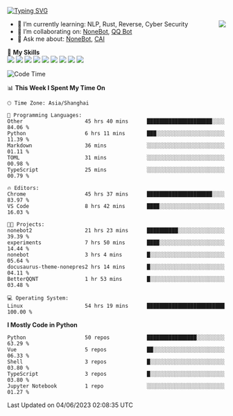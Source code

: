 [![Typing SVG](https://readme-typing-svg.herokuapp.com?size=25&duration=2500&color=8C43EA&vCenter=true&width=200&height=40&lines=Hi+there+%F0%9F%91%8B%F0%9F%8F%BB;I'm+yanyongyu)](https://git.io/typing-svg)

<a href="#">
  <img align="right" src="https://github-readme-stats.vercel.app/api?username=yanyongyu&count_private=true&show_icons=true&bg_color=15,f2f7fd,E0EAFC" />
</a>

- 🌱 I’m currently learning: NLP, Rust, Reverse, Cyber Security
- 👯 I’m collaborating on: [NoneBot](https://github.com/nonebot), [QQ Bot](https://github.com/Mrs4s/go-cqhttp)
- 💬 Ask me about: [NoneBot](https://github.com/nonebot), [CAI](https://github.com/cscs181/CAI)

🌟 **My Skills**  
![](https://img.shields.io/badge/-Python-3e74a2?style=flat-square&logo=Python&logoColor=fff)
![](https://img.shields.io/badge/-Node.js-339933?style=flat-square&logo=Node.js&logoColor=fff)
![](https://img.shields.io/badge/-Vue-4fc08d?style=flat-square&logo=Vue.js&logoColor=fff)
![](https://img.shields.io/badge/-React-2d98ce?style=flat-square&logo=React&logoColor=fff)
![](https://img.shields.io/badge/-Docker-2496ED?style=flat-square&logo=Docker&logoColor=fff)
![](https://img.shields.io/badge/-Linux-000000?style=flat-square&logo=Linux&logoColor=fff)
![](https://img.shields.io/badge/-MySQL-4479A1?style=flat-square&logo=MySQL&logoColor=fff)
![](https://img.shields.io/badge/-Redis-DC382D?style=flat-square&logo=Redis&logoColor=fff)
![](https://img.shields.io/badge/-MongoDB-47A248?style=flat-square&logo=MongoDB&logoColor=fff)

<!--START_SECTION:waka-->
![Code Time](http://img.shields.io/badge/Code%20Time-4%2C180%20hrs%2051%20mins-blue)

📊 **This Week I Spent My Time On** 

```text
🕑︎ Time Zone: Asia/Shanghai

💬 Programming Languages: 
Other                    45 hrs 40 mins      █████████████████████░░░░   84.06 % 
Python                   6 hrs 11 mins       ███░░░░░░░░░░░░░░░░░░░░░░   11.39 % 
Markdown                 36 mins             ░░░░░░░░░░░░░░░░░░░░░░░░░   01.11 % 
TOML                     31 mins             ░░░░░░░░░░░░░░░░░░░░░░░░░   00.98 % 
TypeScript               25 mins             ░░░░░░░░░░░░░░░░░░░░░░░░░   00.79 % 

🔥 Editors: 
Chrome                   45 hrs 37 mins      █████████████████████░░░░   83.97 % 
VS Code                  8 hrs 42 mins       ████░░░░░░░░░░░░░░░░░░░░░   16.03 % 

🐱‍💻 Projects: 
nonebot2                 21 hrs 23 mins      ██████████░░░░░░░░░░░░░░░   39.39 % 
experiments              7 hrs 50 mins       ████░░░░░░░░░░░░░░░░░░░░░   14.44 % 
nonebot                  3 hrs 4 mins        █░░░░░░░░░░░░░░░░░░░░░░░░   05.64 % 
docusaurus-theme-nonepres2 hrs 14 mins       █░░░░░░░░░░░░░░░░░░░░░░░░   04.11 % 
BetterQQNT               1 hr 53 mins        █░░░░░░░░░░░░░░░░░░░░░░░░   03.48 % 

💻 Operating System: 
Linux                    54 hrs 19 mins      █████████████████████████   100.00 % 
```

**I Mostly Code in Python** 

```text
Python                   50 repos            ████████████████░░░░░░░░░   63.29 % 
Vue                      5 repos             ██░░░░░░░░░░░░░░░░░░░░░░░   06.33 % 
Shell                    3 repos             █░░░░░░░░░░░░░░░░░░░░░░░░   03.80 % 
TypeScript               3 repos             █░░░░░░░░░░░░░░░░░░░░░░░░   03.80 % 
Jupyter Notebook         1 repo              ░░░░░░░░░░░░░░░░░░░░░░░░░   01.27 % 
```




 Last Updated on 04/06/2023 02:08:35 UTC
<!--END_SECTION:waka-->
